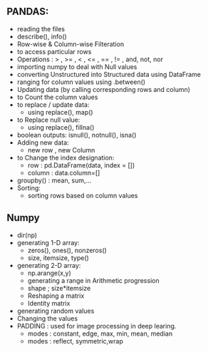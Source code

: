 ## PANDAS:

   * reading the files
   * describe(), info()
   * Row-wise & Column-wise Filteration
   * to access particular rows
   * Operations : > , >= , < , <= , == , != , and, not, nor
   * importing numpy to deal with Null values
   * converting Unstructured into Structured data using DataFrame
   * ranging for column values using .between()
   * Updating data (by calling corresponding rows and column)
   * to Count the column values
   * to replace / update data:
        - using replace(), map()
   * to Replace null value:
        - using replace(), fillna()
   * boolean outputs: isnull(), notnull(), isna()
   * Adding new data:
        - new row , new Column
   * to Change the index designation:
        - row : pd.DataFrame(data, index = [])
        - column : data.column=[]
   * groupby() : mean, sum,...
   * Sorting:
        - sorting rows based on column values

## Numpy

   * dir(np)
   * generating 1-D array:
        - zeros(), ones(), nonzeros()
        - size, itemsize, type()
   * generating 2-D array:
        - np.arange(x,y)
        - generating a range in Arithmetic progression
        - shape ; size*itemsize
        - Reshaping a matrix
        - Identity matrix
   * generating random values
   * Changing the values
   * PADDING : used for image processing in deep learing.
        - modes : constant, edge, max, min, mean, median
        - modes : reflect, symmetric,wrap
